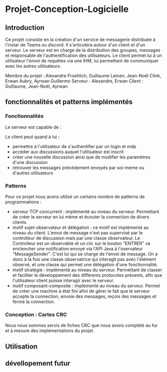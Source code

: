 # Projet-Conception-Logicielle

## Introduction 
Ce projet consiste en la création d'un service de messagerie distribuée à l'instar de Teams ou discord. Il s'articulera autour d'un client et d'un serveur.
Le serveur est en charge de la distribution des groupes, messages et responsable de l'authentification des utilisateurs. 
Le client permet lui à un utilisateur l'envoi de requètes via une IHM, lui permettant de communiquer avec les autres utilisateurs. 


Membre du projet : Alexandre Froehlich, Guillaume Leinen, Jean-Noël Clink, Erwan Aubry, Ayrwan Guillermo
Serveur : Alexandre, Erwan 
Client : Guillaume, Jean-Noël, Ayrwan

## fonctionnalités et patterns implémentés

### Fonctionnalités 
Le serveur est capable de : 

Le client peut quand à lui :
- permettre à l'utilisateur de s'authentifier par un login et mdp
- accéder aux discussions auquel l'utilisateur est inscrit
- créer une nouvelle discussion ainsi que de modifier les paramètres d'une discussion
- retrouver les messages précédement envoyés par soi-meme ou d'autres utilisateurs

### Patterns 
Pour ce projet nous avons utilisé un certains nombre de patterns de programmations : 
- serveur TCP concurrent : implémenté au niveau du serveur. Permettant de créer le serveur en lui même et écouter la connection de divers clients.
- motif sujet-observateur et délégation : ce motif est implémenté au niveau du client. L'envoi de message n'est pas supervisé par le controlleur de discussion mais par une classe observateur. Le Controlleur est un observable et un clic sur le bouton "ENTRER" va enclencher une notification envoyé via l'API Java à l'oservateur "MessageSender". C'est lui qui se charge de l'envoi de message. On a donc à la fois une classe observatrice qui interagit pas avec l'élément observé, et une classe qui permet une délégation d'une fonctionnalité.  
- motif stratégie : implémenté au niveau du serveur. Permettant de classer et faciliter le développement des différents protocoles présents, afin que l'utilisateur client puisse interagir avec le serveur.
- motif composant-composite : implémenté au niveau du serveur. Permet de créer une machine à état fini afini de gérer le fait que le serveur accepte la connection, envoie des messages, reçois des messages et ferme la connection.

 ### Conception : Cartes CRC 

Nous nous sommes servis de fiches CRC que nous avons complété au fur et à mesure des implémentations du projet. 

## Utilisation

## dévellopement futur

